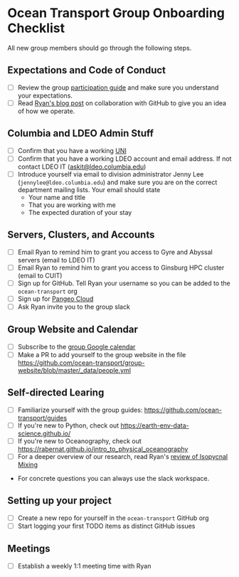 # Ocean Transport Group Onboarding Checklist

All new group members should go through the following steps.

## Expectations and Code of Conduct

- [ ] Review the group [participation guide](https://ocean-transport.github.io/guide.html) and make
      sure you understand your expectations.
- [ ] Read [Ryan's blog post](https://rabernat.medium.com/scientific-collaboration-and-project-management-in-github-d74f2255ae5f) on collaboration with GitHub
      to give you an idea of how we operate.

## Columbia and LDEO Admin Stuff

- [ ] Confirm that you have a working [UNI](https://cuit.columbia.edu/cuit/manage-my-uni)
- [ ] Confirm that you have a working LDEO account and email address.
      If not contact LDEO IT (askit@ldeo.columbia.edu)
- [ ] Introduce yourself via email to division administrator Jenny Lee (`jennylee@ldeo.columbia.edu`)
      and make sure you are on the correct department mailing lists. Your email should state
    - Your name and title
    - That you are working with me
    - The expected duration of your stay
  
## Servers, Clusters, and Accounts

- [ ] Email Ryan to remind him to grant you access to Gyre and Abyssal servers (email to LDEO IT)
- [ ] Email Ryan to remind him to grant you access to Ginsburg HPC cluster (email to CUIT)
- [ ] Sign up for GitHub. Tell Ryan your username so you can be added to the `ocean-transport` org
- [ ] Sign up for [Pangeo Cloud](https://pangeo.io/cloud.html#sign-up)
- [ ] Ask Ryan invite you to the group slack

## Group Website and Calendar

- [ ] Subscribe to the [group Google calendar](https://calendar.google.com/calendar/embed?src=ldeo.columbia.edu_ku1kpbqdq943abs354su0eimro%40group.calendar.google.com&ctz=America%2FNew_York) 
- [ ] Make a PR to add yourself to the group website in the file
      https://github.com/ocean-transport/group-website/blob/master/_data/people.yml

## Self-directed Learing

- [ ] Familiarize yourself with the group guides: https://github.com/ocean-transport/guides
- [ ] If you're new to Python, check out https://earth-env-data-science.github.io/
- [ ] If you're new to Oceanography, check out https://rabernat.github.io/intro_to_physical_oceanography
- [ ] For a deeper overview of our research, read Ryan's [review of Isopycnal Mixing](https://www.sciencedirect.com/science/article/pii/B9780128215128000165)
- For concrete questions you can always use the slack workspace.
## Setting up your project

- [ ] Create a new repo for yourself in the `ocean-transport` GitHub org
- [ ] Start logging your first TODO items as distinct GitHub issues

## Meetings

- [ ] Establish a weekly 1:1 meeting time with Ryan



